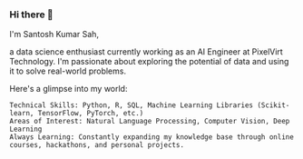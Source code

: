 ### Hi there 👋

<!--
**sntoshsah/sntoshsah** is a ✨ _special_ ✨ repository because its `README.md` (this file) appears on your GitHub profile.

Here are some ideas to get you started:

- 🔭 I’m currently working on ...
- 🌱 I’m currently learning ...
- 👯 I’m looking to collaborate on ...
- 🤔 I’m looking for help with ...
- 💬 Ask me about ...
- 📫 How to reach me: ...
- 😄 Pronouns: ...
- ⚡ Fun fact: ...
-->


I'm Santosh Kumar Sah,

 a data science enthusiast currently working as an AI Engineer at PixelVirt Technology. I'm passionate about exploring the potential of data and using it to solve real-world problems.

Here's a glimpse into my world:

    Technical Skills: Python, R, SQL, Machine Learning Libraries (Scikit-learn, TensorFlow, PyTorch, etc.)
    Areas of Interest: Natural Language Processing, Computer Vision, Deep Learning
    Always Learning: Constantly expanding my knowledge base through online courses, hackathons, and personal projects.
